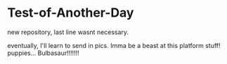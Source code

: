 # Test-of-Another-Day
new repository, last line wasnt necessary.

eventually, I'll learn to send in pics. Imma be a beast at this platform stuff!
puppies... Bulbasaur!!!!!!!
